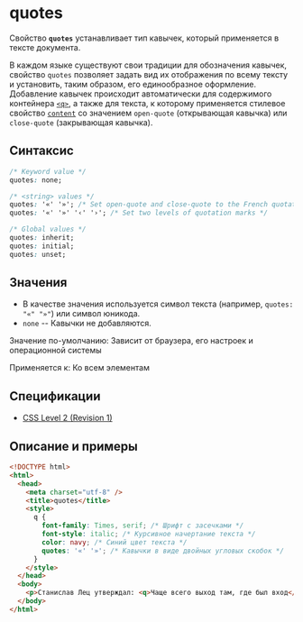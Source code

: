 # quotes

Свойство **`quotes`** устанавливает тип кавычек, который применяется в тексте документа.

В каждом языке существуют свои традиции для обозначения кавычек, свойство `quotes` позволяет задать вид их отображения по всему тексту и установить, таким образом, его единообразное оформление. Добавление кавычек происходит автоматически для содержимого контейнера [`<q>`](../html/q.md), а также для текста, к которому применяется стилевое свойство [`content`](content.md) со значением `open-quote` (открывающая кавычка) или `close-quote` (закрывающая кавычка).

## Синтаксис

```css
/* Keyword value */
quotes: none;

/* <string> values */
quotes: '«' '»'; /* Set open-quote and close-quote to the French quotation marks */
quotes: '«' '»' '‹' '›'; /* Set two levels of quotation marks */

/* Global values */
quotes: inherit;
quotes: initial;
quotes: unset;
```

## Значения

- В качестве значения используется символ текста (например, `quotes: "«" "»"`) или символ юникода.
- `none` -- Кавычки не добавляются.

Значение по-умолчанию: Зависит от браузера, его настроек и операционной системы

Применяется к: Ко всем элементам

## Спецификации

- [CSS Level 2 (Revision 1)](http://www.w3.org/TR/CSS2/generate.html#quotes)

## Описание и примеры

```html
<!DOCTYPE html>
<html>
  <head>
    <meta charset="utf-8" />
    <title>quotes</title>
    <style>
      q {
        font-family: Times, serif; /* Шрифт с засечками */
        font-style: italic; /* Курсивное начертание текста */
        color: navy; /* Синий цвет текста */
        quotes: '«' '»'; /* Кавычки в виде двойных угловых скобок */
      }
    </style>
  </head>
  <body>
    <p>Станислав Лец утверждал: <q>Чаще всего выход там, где был вход</q>.</p>
  </body>
</html>
```
